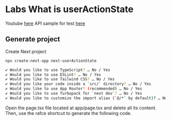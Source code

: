# Labs What is userActionState
Youtube [here]([myLib/README.md](https://www.youtube.com/watch?v=Qx2-jZJyQUM))
API sample for test [here](https://melivecode.com/)

## Generate project

Create Next project
```sh
npx create-next-app next-userActionState

✔ Would you like to use TypeScript? … No / Yes
✔ Would you like to use ESLint? … No / Yes
✔ Would you like to use Tailwind CSS? … No / Yes
✔ Would you like your code inside a `src/` directory? … No / Yes
✔ Would you like to use App Router? (recommended) … No / Yes
✔ Would you like to use Turbopack for `next dev`? … No / Yes
✔ Would you like to customize the import alias (`@/*` by default)? … No / Yes
```

Open the page.tsx file located at app/page.tsx and delete all its content. Then, use the rafce shortcut to generate the following code.
```typescript
```


